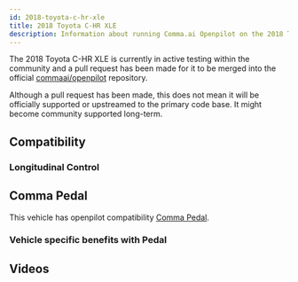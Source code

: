 ```yaml
---
id: 2018-toyota-c-hr-xle
title: 2018 Toyota C-HR XLE
description: Information about running Comma.ai Openpilot on the 2018 Toyota C-HR XLE
---
```


The 2018 Toyota C-HR XLE is currently in active testing within the community 
and a pull request has been made for it to be merged into the official [commaai/openpilot](https://github.com/commaai/openpilot) repository.

Although a pull request has been made, this does not mean it will be officially supported or upstreamed to the primary code base.
It might become community supported long-term.

## Compatibility

### Longitudinal Control



## Comma Pedal

This vehicle has openpilot compatibility [Comma Pedal](/hardware/pedal).

### Vehicle specific benefits with Pedal



## Videos

      